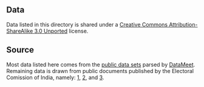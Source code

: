## Data
Data listed in this directory is shared under a [Creative Commons Attribution-ShareAlike 3.0 Unported](https://creativecommons.org/licenses/by-sa/3.0/) license. 

## Source
Most data listed here comes from the [public data sets](https://github.com/datameet/india-election-data) parsed by [DataMeet](http://datameet.org/). Remaining data is drawn from public documents published by the Electoral Comission of India, namely: [1](http://www.eci.gov.in/files/file/3931-delimitation-of-parliamentary-assembly-constituencies-order-2008/), [2](https://www.eci.gov.in/files/file/7164-changing-face-of-electoral-india-delimitation-2008-volume1/), and [3](https://www.eci.gov.in/files/file/7165-changing-face-of-electoral-india-delimitation-2008-volume2/). 
